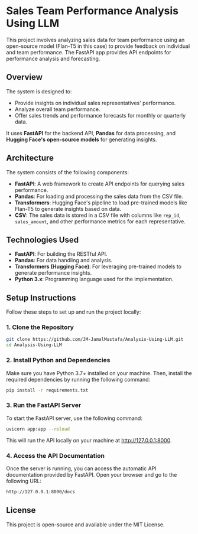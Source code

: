 # Sales Team Performance Analysis Using LLM

This project involves analyzing sales data for team performance using an open-source model (Flan-T5 in this case) to provide feedback on individual and team performance. The FastAPI app provides API endpoints for performance analysis and forecasting.

## Overview

The system is designed to:

- Provide insights on individual sales representatives' performance.
- Analyze overall team performance.
- Offer sales trends and performance forecasts for monthly or quarterly data.

It uses **FastAPI** for the backend API, **Pandas** for data processing, and **Hugging Face's open-source models** for generating insights.

## Architecture

The system consists of the following components:

- **FastAPI**: A web framework to create API endpoints for querying sales performance.
- **Pandas**: For loading and processing the sales data from the CSV file.
- **Transformers**: Hugging Face's pipeline to load pre-trained models like Flan-T5 to generate insights based on data.
- **CSV**: The sales data is stored in a CSV file with columns like `rep_id`, `sales_amount`, and other performance metrics for each representative.

## Technologies Used

- **FastAPI**: For building the RESTful API.
- **Pandas**: For data handling and analysis.
- **Transformers (Hugging Face)**: For leveraging pre-trained models to generate performance insights.
- **Python 3.x**: Programming language used for the implementation.

## Setup Instructions

Follow these steps to set up and run the project locally:

### 1. Clone the Repository

```bash
git clone https://github.com/JM-JamalMustafa/Analysis-Using-LLM.git
cd Analysis-Using-LLM
```
### 2. Install Python and Dependencies
Make sure you have Python 3.7+ installed on your machine. Then, install the required dependencies by running the following command:

```bash
pip install -r requirements.txt
```
### 3. Run the FastAPI Server
To start the FastAPI server, use the following command:
```bash
uvicorn app:app --reload
```
This will run the API locally on your machine at http://127.0.0.1:8000.

### 4. Access the API Documentation
Once the server is running, you can access the automatic API documentation provided by FastAPI. Open your browser and go to the following URL:
```bash
http://127.0.0.1:8000/docs
```
## License
This project is open-source and available under the MIT License.
